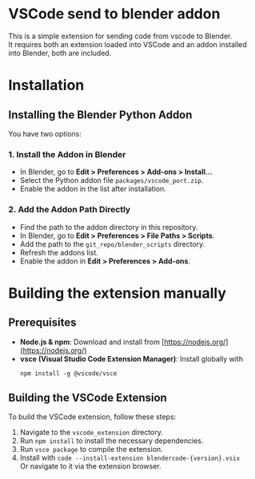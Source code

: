# VSCode send to blender addon
This is a simple extension for sending code from vscode to Blender.\
It requires both an extension loaded into VSCode and an addon installed into Blender, both are included.

# Installation

## Installing the Blender Python Addon

You have two options:

### 1. Install the Addon in Blender

- In Blender, go to **Edit > Preferences > Add-ons > Install...**
- Select the Python addon file `packages/vscode_port.zip`.
- Enable the addon in the list after installation.

### 2. Add the Addon Path Directly

- Find the path to the addon directory in this repository.
- In Blender, go to **Edit > Preferences > File Paths > Scripts**.
- Add the path to the `git_repo/blender_scripts` directory.
- Refresh the addons list.
- Enable the addon in **Edit > Preferences > Add-ons**.


# Building the extension manually

## Prerequisites

- **Node.js & npm**: Download and install from [https://nodejs.org/](https://nodejs.org/)
- **vsce (Visual Studio Code Extension Manager)**: Install globally with  
  ```
  npm install -g @vscode/vsce
  ```

## Building the VSCode Extension

To build the VSCode extension, follow these steps:

1. Navigate to the `vscode_extension` directory.
2. Run `npm install` to install the necessary dependencies.
3. Run `vsce package` to compile the extension.
4. Install with `code --install-extension blendercode-{version}.vsix`  
   Or navigate to it via the extension browser.